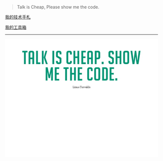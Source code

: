 > Talk is Cheap, Please show me the code.

<a href="https://github.com/huihuidaxia/show_me_the_code/issues" target="_blank">我的技术手札</a>

<a href="https://github.com/huihuidaxia/show_me_the_code/wiki" target="_blank">我的工具箱</a>

--------------------------
![Linus](talk_is_cheap.jpg)

